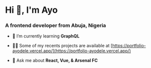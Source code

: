 <h1 align="left">Hi 👋, I'm Ayo</h1>
<h3 align="left">A frontend developer from Abuja, Nigeria</h3>

- 🌱 I’m currently learning **GraphQL**

- 👨‍💻 Some of my recents projects are available at [https://portfolio-ayodele.vercel.app/](https://portfolio-ayodele.vercel.app/)

- 💬 Ask me about **React, Vue, & Arsenal FC**


